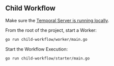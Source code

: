 ## Child Workflow
<!-- @@@SNIPSTART samples-go-child-workflow-example-readme -->
Make sure the [Temporal Server is running locally](https://docs.temporal.io/application-development/foundations#run-a-development-cluster).

From the root of the project, start a Worker:

```bash
go run child-workflow/worker/main.go
```

Start the Workflow Execution:

```bash
go run child-workflow/starter/main.go
```
<!-- @@@SNIPEND -->
